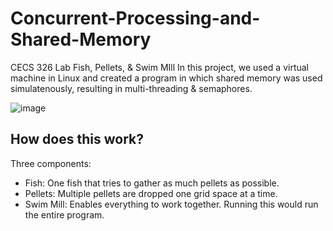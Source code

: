 # Concurrent-Processing-and-Shared-Memory
CECS 326 Lab Fish, Pellets, &amp; Swim MIll 
In this project, we used a virtual machine in Linux and created a program in which shared memory was used simulatenously, resulting in multi-threading & semaphores.

![image](https://user-images.githubusercontent.com/30359951/51105188-2afc6880-179d-11e9-8209-5cc47708fbf9.png)

## How does this work?
Three components:
- Fish: One fish that tries to gather as much pellets as possible.
- Pellets: Multiple pellets are dropped one grid space at a time.
- Swim Mill: Enables everything to work together. Running this would run the entire program.
